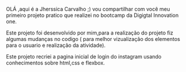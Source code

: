 OLÁ ,aqui é a Jherssica Carvalho ;)
 vou compartilhar com você meu primeiro projeto pratico que realizei no bootcamp da Digigtal Innovation one.

Este projeto foi desenvolvido por mim,para a realização do projeto fiz algumas mudanças no codigo ( para melhor vizualização dos elementos para o usuario e realização da atividade).

Este projeto recriei a pagina inicial de login do instagram usando conhecimentos sobre html,css e flexbox.
